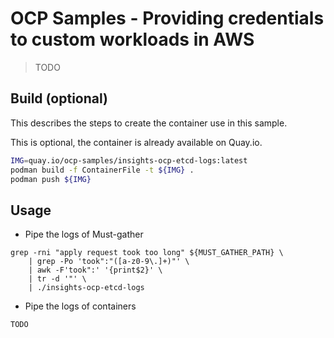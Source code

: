 # OCP Samples - Providing credentials to custom workloads in AWS

> TODO

## Build (optional)

This describes the steps to create the container use in this sample.

This is optional, the container is already available on Quay.io.

```bash
IMG=quay.io/ocp-samples/insights-ocp-etcd-logs:latest
podman build -f ContainerFile -t ${IMG} .
podman push ${IMG}
```

## Usage

- Pipe the logs of Must-gather
```
grep -rni "apply request took too long" ${MUST_GATHER_PATH} \
    | grep -Po 'took":"([a-z0-9\.]+)"' \
    | awk -F'took":' '{print$2}' \
    | tr -d '"' \
    | ./insights-ocp-etcd-logs
```

- Pipe the logs of containers
```
TODO
```
